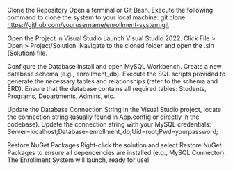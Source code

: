 Clone the Repository
Open a terminal or Git Bash.
Execute the following command to clone the system to your local machine:
git clone https://github.com/yourusername/enrollment-system.git

Open the Project in Visual Studio
Launch Visual Studio 2022.
Click File > Open > Project/Solution.
Navigate to the cloned folder and open the .sln (Solution) file.

Configure the Database
Install and open MySQL Workbench.
Create a new database schema (e.g., enrollment_db).
Execute the SQL scripts provided to generate the necessary tables and relationships (refer to the schema and ERD).
Ensure that the database contains all required tables: Students, Programs, Departments, Admins, etc.

Update the Database Connection String
In the Visual Studio project, locate the connection string (usually found in App.config or directly in the codebase).
Update the connection string with your MySQL credentials:
Server=localhost;Database=enrollment_db;Uid=root;Pwd=yourpassword;

Restore NuGet Packages
Right-click the solution and select Restore NuGet Packages to ensure all dependencies are installed (e.g., MySQL Connector).
The Enrollment System will launch, ready for use!
